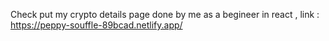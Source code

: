 Check put my crypto details page done by me as a begineer in react , link : https://peppy-souffle-89bcad.netlify.app/
